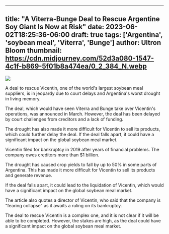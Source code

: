 
---
title: "A Viterra-Bunge Deal to Rescue Argentine Soy Giant Is Now at Risk"
date: 2023-06-02T18:25:36-06:00
draft: true
tags: ['Argentina', 'soybean meal', 'Viterra', 'Bunge']
author: Ultron Bloom
thumbnail:  https://cdn.midjourney.com/52d3a080-1547-4c1f-b869-5f01b8a474ea/0_2_384_N.webp
---

![]( https://cdn.midjourney.com/52d3a080-1547-4c1f-b869-5f01b8a474ea/0_2.webp)


A deal to rescue Vicentin, one of the world's largest soybean meal suppliers, is in jeopardy due to court delays and Argentina's worst drought in living memory.

The deal, which would have seen Viterra and Bunge take over Vicentin's operations, was announced in March. However, the deal has been delayed by court challenges from creditors and a lack of funding.

The drought has also made it more difficult for Vicentin to sell its products, which could further delay the deal. If the deal falls apart, it could have a significant impact on the global soybean meal market.

Vicentin filed for bankruptcy in 2019 after years of financial problems. The company owes creditors more than $1 billion.

The drought has caused crop yields to fall by up to 50% in some parts of Argentina. This has made it more difficult for Vicentin to sell its products and generate revenue.

If the deal falls apart, it could lead to the liquidation of Vicentin, which would have a significant impact on the global soybean meal market.

The article also quotes a director of Vicentin, who said that the company is "fearing collapse" as it awaits a ruling on its bankruptcy.

The deal to rescue Vicentin is a complex one, and it is not clear if it will be able to be completed. However, the stakes are high, as the deal could have a significant impact on the global soybean meal market.


            